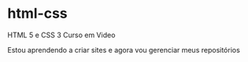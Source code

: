 # html-css
 HTML 5 e CSS 3 Curso em Video

 Estou aprendendo a criar sites e agora vou gerenciar meus repositórios
